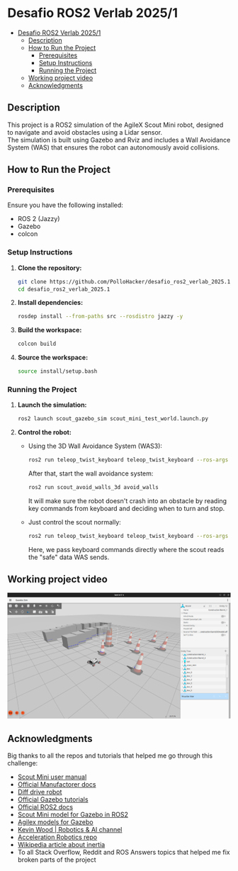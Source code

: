 # Desafio ROS2 Verlab 2025/1

- [Desafio ROS2 Verlab 2025/1](#desafio-ros2-verlab-20251)
  - [Description](#description)
  - [How to Run the Project](#how-to-run-the-project)
    - [Prerequisites](#prerequisites)
    - [Setup Instructions](#setup-instructions)
    - [Running the Project](#running-the-project)
  - [Working project video](#working-project-video)
  - [Acknowledgments](#acknowledgments)


## Description

This project is a ROS2 simulation of the AgileX Scout Mini robot, designed to navigate and avoid obstacles using a Lidar sensor.  
The simulation is built using Gazebo and Rviz and includes a Wall Avoidance System (WAS) that ensures the robot can autonomously avoid collisions.

## How to Run the Project

### Prerequisites
Ensure you have the following installed:
- ROS 2 (Jazzy)
- Gazebo
- colcon

### Setup Instructions

1. **Clone the repository:**
    ```bash
    git clone https://github.com/PolloHacker/desafio_ros2_verlab_2025.1.git
    cd desafio_ros2_verlab_2025.1
    ```

3. **Install dependencies:**
    ```bash
    rosdep install --from-paths src --rosdistro jazzy -y
    ```

4. **Build the workspace:**
    ```bash
    colcon build
    ```

5. **Source the workspace:**
    ```bash
    source install/setup.bash
    ```

### Running the Project

1. **Launch the simulation:**
    ```bash
    ros2 launch scout_gazebo_sim scout_mini_test_world.launch.py
    ```

2. **Control the robot:**  
    - Using the 3D Wall Avoidance System (WAS3):
    
        ```bash
        ros2 run teleop_twist_keyboard teleop_twist_keyboard --ros-args -r cmd_vel:=scout_mini/cmd_vel
        ```
        After that, start the wall avoidance system:

        ```bash
        ros2 run scout_avoid_walls_3d avoid_walls
        ```

        It will make sure the robot doesn't crash into an obstacle by reading key commands from keyboard and deciding when to turn and stop.

    - Just control the scout normally:
    
        ```bash
        ros2 run teleop_twist_keyboard teleop_twist_keyboard --ros-args -r cmd_vel:=scout_mini/cmd_vel_safe
        ```

        Here, we pass keyboard commands directly where the scout reads the "safe" data WAS sends.

## Working project video

[![Demo video](thumbnail.png)](https://www.youtube.com/watch?v=IpDZvR9JGFU)

## Acknowledgments

Big thanks to all the repos and tutorials that helped me go through this challenge:

- [Scout Mini user manual](https://www.generationrobots.com/media/agilex/SCOUT_MINI_UserManual_v1.0.1_EN.pdf)
- [Official Manufactorer docs](https://global.agilex.ai/products/scout-mini)
- [Diff drive robot](https://github.com/adoodevv/diff_drive_robot)
- [Official Gazebo tutorials](https://gazebosim.org/docs/latest/sensors/#lidar-sensor)
- [Official ROS2 docs](https://docs.ros.org/en/jazzy/index.html)
- [Scout Mini model for Gazebo in ROS2](https://github.com/mattiadutto/ugv_gazebo_sim)
- [Agilex models for Gazebo](https://github.com/agilexrobotics/ugv_gazebo_sim)
- [Kevin Wood | Robotics & AI channel](https://www.youtube.com/@kevinwoodrobotics)
- [Acceleration Robotics repo](https://github.com/acceleration-robotics/ros2-igt)
- [Wikipedia article about inertia](https://en.wikipedia.org/wiki/List_of_moments_of_inertia#List_of_3D_inertia_tensors)
- To all Stack Overflow, Reddit and ROS Answers topics that helped me fix broken parts of the project
